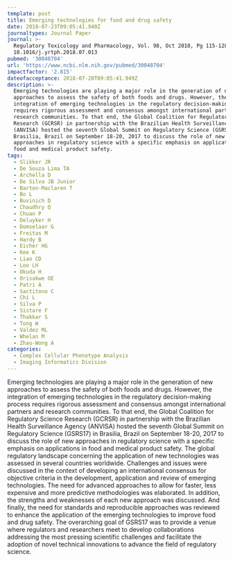 ```yaml
---
template: post
title: Emerging technologies for food and drug safety
date: 2018-07-23T09:05:41.940Z
journaltypes: Journal Paper
journal: >-
  Regulatory Toxicology and Pharmacology, Vol. 98, Oct 2018, Pg 115-128, doi:
  10.1016/j.yrtph.2018.07.013
pubmed: '30048704'
url: 'https://www.ncbi.nlm.nih.gov/pubmed/30048704'
impactfactor: '2.815'
dateofacceptance: 2018-07-20T09:05:41.949Z
description: >-
  Emerging technologies are playing a major role in the generation of new
  approaches to assess the safety of both foods and drugs. However, the
  integration of emerging technologies in the regulatory decision-making process
  requires rigorous assessment and consensus amongst international partners and
  research communities. To that end, the Global Coalition for Regulatory Science
  Research (GCRSR) in partnership with the Brazilian Health Surveillance Agency
  (ANVISA) hosted the seventh Global Summit on Regulatory Science (GSRS17) in
  Brasilia, Brazil on September 18-20, 2017 to discuss the role of new
  approaches in regulatory science with a specific emphasis on applications in
  food and medical product safety. 
tags:
  - Slikker JR
  - De Souza Lima TA
  - Archella D
  - De Silva JB Junior
  - Barton-Maclaren T
  - Bo L
  - Buvinich D
  - Chaudhry Q
  - Chuan P
  - Deluyker H
  - Domselaar G
  - Freitas M
  - Hardy B
  - Eicher HG
  - Kee K
  - Liao CD
  - Loo LH
  - Okuda H
  - Orisakwe OE
  - Patri A
  - Sactitono C
  - Chi L
  - Silva P
  - Sistare F
  - Thakkar S
  - Tong W
  - Valdez ML
  - Whelan M
  - Zhao-Wong A
categories:
  - Complex Cellular Phenotype Analysis
  - Imaging Informatics Division
---
```

<!--StartFragment-->

Emerging technologies are playing a major role in the generation of new approaches to assess the safety of both foods and drugs. However, the integration of emerging technologies in the regulatory decision-making process requires rigorous assessment and consensus amongst international partners and research communities. To that end, the Global Coalition for Regulatory Science Research (GCRSR) in partnership with the Brazilian Health Surveillance Agency (ANVISA) hosted the seventh Global Summit on Regulatory Science (GSRS17) in Brasilia, Brazil on September 18-20, 2017 to discuss the role of new approaches in regulatory science with a specific emphasis on applications in food and medical product safety. The global regulatory landscape concerning the application of new technologies was assessed in several countries worldwide. Challenges and issues were discussed in the context of developing an international consensus for objective criteria in the development, application and review of emerging technologies. The need for advanced approaches to allow for faster, less expensive and more predictive methodologies was elaborated. In addition, the strengths and weaknesses of each new approach was discussed. And finally, the need for standards and reproducible approaches was reviewed to enhance the application of the emerging technologies to improve food and drug safety. The overarching goal of GSRS17 was to provide a venue where regulators and researchers meet to develop collaborations addressing the most pressing scientific challenges and facilitate the adoption of novel technical innovations to advance the field of regulatory science.

<!--EndFragment-->
